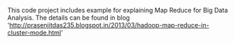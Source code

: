 This code project includes example for explaining Map Reduce for Big Data Analysis. 
The details can be found in blog 'http://prasenjitdas235.blogspot.in/2013/03/hadoop-map-reduce-in-cluster-mode.html' 